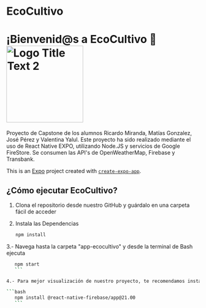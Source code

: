 # EcoCultivo
# ¡Bienvenid@s a EcoCultivo 👋 <img src="https://firebasestorage.googleapis.com/v0/b/ecocultivoapp.appspot.com/o/img%2FEcoCultivo.png?alt=media&token=7584781b-e9ad-4f6e-8a01-8cdc59f9b88f" alt="Logo Title Text 2" width="200">

Proyecto de Capstone de los alumnos Ricardo Miranda, Matías Gonzalez, José Pérez y Valentina Yalul.
Este proyecto ha sido realizado mediante el uso de React Native EXPO, utilizando Node.JS y servicios de Google FireStore. Se consumen las API's de OpenWeatherMap, Firebase y Transbank.

This is an [Expo](https://expo.dev) project created with [`create-expo-app`](https://www.npmjs.com/package/create-expo-app).

## ¿Cómo ejecutar EcoCultivo?

1. Clona el repositorio desde nuestro GitHub y guárdalo en una carpeta fácil de acceder

2. Instala las Dependencias

   ```bash
   npm install
   ```
3.- Navega hasta la carpeta "app-ecocultivo" y desde la terminal de Bash ejecuta 

   ```bash
      npm start
      ```

4.- Para mejor visualización de nuestro proyecto, te recomendamos instalar la app Expo GO en Android bajo la versión 2.31.2 y ejecutar

   ```bash
      npm install @react-native-firebase/app@21.00 
      ```
